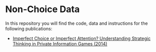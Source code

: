 # Non-Choice Data

In this repository you will find the code, data and instructions for the following publications:

* [Imperfect Choice or Imperfect Attention? Understanding Strategic Thinking in Private Information Games (2014)](https://github.com/labelinstitute/nonchoice/tree/main/Mousebetting)

